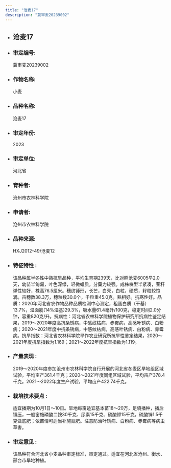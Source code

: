 ```yaml
---
title: "沧麦17"
description: "冀审麦20239002"
---
```

* ## 沧麦17
* ###  审定编号:  
   冀审麦20239002

*  ### 作物名称:  
   小麦

*   ###  品种名称: 
    沧麦17

*   ### 审定年份: 
    2023

*   ### 审定单位:  
    河北省

*   ### 育种者:  
    沧州市农林科学院

*   ### 申请者:  
    沧州市农林科学院

*   ### 品种来源:  
    HXJ2012-49/沧麦12

*   ### 特征特性 : 
    该品种属半冬性中熟抗旱品种，平均生育期239天，比对照沧麦6005早2.0天，幼苗半匍匐，叶色深绿，轻微蜡质，分蘖力较强。成株株型半紧凑，茎秆弹性较好，株高76.5厘米。穗纺锤形，长芒，白壳，白粒，硬质，籽粒较饱满。亩穗数38.3万，穗粒数30.0个，千粒重45.0克。熟相好。抗寒性好。品质：2020年河北省农作物品种品质检测中心测定，粗蛋白质（干基）13.7%，湿面筋(14%湿基)29.3%，吸水量61.4毫升/100克，稳定时间2.0分钟，容重820克/升。抗病性：河北省农林科学院植物保护研究所抗病性鉴定结果，2019～2020年度高抗条锈病，中感纹枯病、赤霉病，高感叶锈病、白粉病；2020～2021年度中抗条锈病，中感纹枯病，高感叶锈病、白粉病、赤霉病。抗旱指数：河北省农林科学院旱作农业研究所抗旱性鉴定结果，2020～2021年度抗旱指数为1.169；2021～2022年度抗旱指数为1.119。

*   ### 产量表现 : 
    2019～2020年度参加沧州市农林科学院自行开展的河北省冬麦区旱地组区域试验，平均亩产361.4千克；2020～2021年度同组区域试验，平均亩产378.4千克。2021～2022年度生产试验，平均亩产422.74千克。

*   ### 栽培技术要点 : 
    适宜播期为10月1日～10日。旱地每亩适宜基本苗18～20万，足墒播种，播后镇压，一般亩施磷酸二铵30千克、尿素15千克、硫酸钾15千克，硫酸锌1.5千克做底肥；依苗情可适当补施氮肥。注意防治叶锈病、白粉病、赤霉病等病虫草害。

*   ### 审定意见 : 
    该品种符合河北省小麦品种审定标准，审定通过。适宜在河北省沧州、衡水、邢台市旱地种植。
